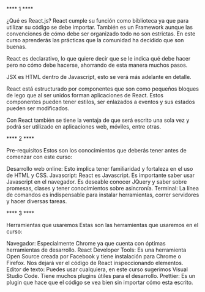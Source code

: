**** 1 ****

¿Qué es React.js?
React cumple su función como biblioteca ya que para utilizar su código se debe importar. También es un Framework aunque las convenciones de cómo debe ser organizado todo no son estrictas.
En este curso aprenderás las prácticas que la comunidad ha decidido que son buenas.

React es declarativo, lo que quiere decir que se le indica qué debe hacer pero no cómo debe hacerse, ahorrando de esta manera muchos pasos.

JSX es HTML dentro de Javascript, esto se verá más adelante en detalle.

React está estructurado por componentes que son como pequeños bloques de lego que al ser unidos forman aplicaciones de React. Estos componentes pueden tener estilos, ser enlazados a eventos y sus estados pueden ser modificados.

Con React también se tiene la ventaja de que será escrito una sola vez y podrá ser utilizado en aplicaciones web, móviles, entre otras.


**** 2 ****

Pre-requisitos
Estos son los conocimientos que deberás tener antes de comenzar con este curso:

Desarrollo web online: Esto implica tener familiaridad y fortaleza en el uso de HTML y CSS.
Javascript: React es Javascript. Es importante saber usar Javascript en el navegador. Es deseable conocer JQuery y saber sobre promesas, clases y tener conocimientos sobre asincronía.
Terminal: La línea de comandos es indispensable para instalar herramientas, correr servidores y hacer diversas tareas.


**** 3 ****

Herramientas que usaremos
Estas son las herramientas que usaremos en el curso:

Navegador: Especialmente Chrome ya que cuenta con óptimas herramientas de desarrollo.
React Developer Tools: Es una herramienta Open Source creada por Facebook y tiene instalación para Chrome o Firefox. Nos dejará ver el código de React inspeccionando elementos.
Editor de texto: Puedes usar cualquiera, en este curso sugerimos Visual Studio Code. Tiene muchos plugins útiles para el desarrollo.
Prettier: Es un plugin que hace que el código se vea bien sin importar cómo esta escrito.

